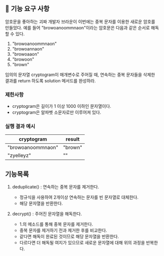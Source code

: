 ## 🚀 기능 요구 사항

암호문을 좋아하는 괴짜 개발자 브라운이 이번에는 중복 문자를 이용한 새로운 암호를 만들었다. 예를 들어 "browoanoommnaon"이라는 암호문은 다음과 같은 순서로 해독할 수 있다.

1. "browoanoommnaon"
2. "browoannaon"
3. "browoaaon"
4. "browoon"
5. "brown"

임의의 문자열 cryptogram이 매개변수로 주어질 때, 연속하는 중복 문자들을 삭제한 결과를 return 하도록 solution 메서드를 완성하라.

### 제한사항

- cryptogram은 길이가 1 이상 1000 이하인 문자열이다.
- cryptogram은 알파벳 소문자로만 이루어져 있다.

### 실행 결과 예시

| cryptogram | result |
| --- | --- |
| "browoanoommnaon" | "brown" |
| "zyelleyz" | "" |

## 기능목록

1. deduplicate() : 연속하는 중복 문자를 제거한다.
   - 정규식을 사용하여 2개이상 연속하는 문자를 빈 문자열로 대체한다.
   - 해당 문자열을 반환한다.

2. decrypt() : 주어진 문자열을 해독한다.
   - 1.의 메소드를 통해 중복 문자를 제거한다.
   - 중복 문자를 제거하기 전과 제거한 후를 비교한다.
   - 같다면 해독이 완료된 것이므로 해당 문자열을 반환한다.
   - 다르다면 더 해독될 여지가 있으므로 새로운 문자열에 대해 위의 과정을 반복한다.
